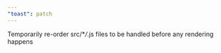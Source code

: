 ```yaml
---
"toast": patch
---
```


Temporarily re-order src/\*_/_.js files to be handled before any rendering
happens
